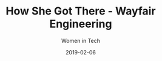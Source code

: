 ---
title: How She Got There - Wayfair Engineering
subtitle: Women in Tech
layout: default
modal-id: 1
date: 2019-02-06
img: howshegotthere.png
thumbnail: howshegotthere-thumbnail.png
alt: image-alt
project-date: February 2019
description: As the company starts to recognize the importance of diversity in the workplace, I felt like I could use my connections from leading Women in CS at Boston University to help this initative. After discovering one of the causes being that not enough women apply, I decided to create an event to showcase strong women in Wayfair Engineering by sharing their unique stories of how the got to where they are and the cool projects their teams are working on. With a theme of recognizing and addressing imposter syndrome, the four speakers displayed the tech they built and empowered the audience to recognize their potential in their path to becoming leaders in tech. 

---